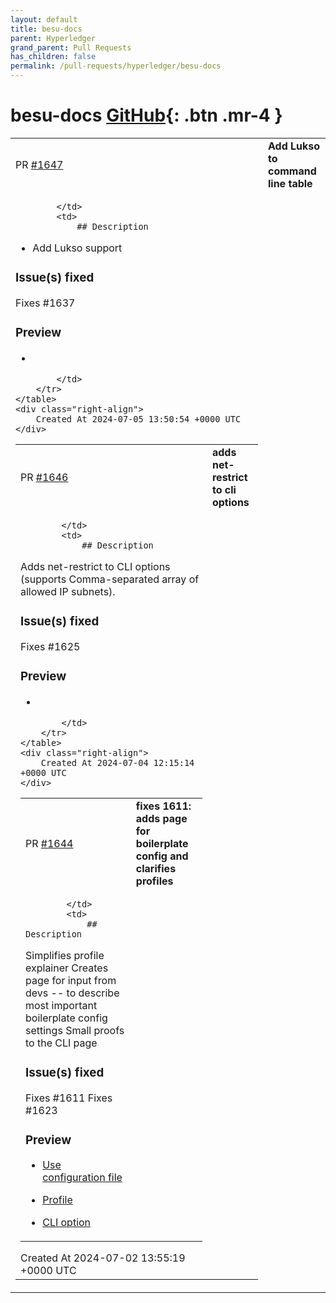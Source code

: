 ```yaml
---
layout: default
title: besu-docs
parent: Hyperledger
grand_parent: Pull Requests
has_children: false
permalink: /pull-requests/hyperledger/besu-docs
---
```


# besu-docs <span class="fs-3 right-align">[GitHub](https://github.com/hyperledger/besu-docs){: .btn .mr-4 }</span>


<div>
    <table>
        <tr>
            <td>
                PR <a href="https://github.com/hyperledger/besu-docs/pull/1647" class=".btn">#1647</a>
            </td>
            <td>
                <b>
                    Add Lukso to command line table
                </b>
            </td>
        </tr>
        <tr>
            <td>
                
            </td>
            <td>
                ## Description
<!-- Briefly describe the changes made in your pull request (PR) below. -->

-  Add Lukso support

### Issue(s) fixed
<!-- Include the issue number that this PR fixes. {Example: Fixes #123} -->

Fixes #1637 

### Preview
<!-- Provide a PR preview link to the page(s) changed. {Example: https://besu-docs-git-100-branch-hyperledger.vercel.app} -->

- 

            </td>
        </tr>
    </table>
    <div class="right-align">
        Created At 2024-07-05 13:50:54 +0000 UTC
    </div>
</div>

<div>
    <table>
        <tr>
            <td>
                PR <a href="https://github.com/hyperledger/besu-docs/pull/1646" class=".btn">#1646</a>
            </td>
            <td>
                <b>
                    adds net-restrict to cli options
                </b>
            </td>
        </tr>
        <tr>
            <td>
                
            </td>
            <td>
                ## Description
Adds net-restrict to CLI options (supports Comma-separated array of allowed IP subnets). 

### Issue(s) fixed
<!-- Include the issue number that this PR fixes. {Example: Fixes #123} -->

Fixes #1625 

### Preview
<!-- Provide a PR preview link to the page(s) changed. {Example: https://besu-docs-git-100-branch-hyperledger.vercel.app} -->

- 

            </td>
        </tr>
    </table>
    <div class="right-align">
        Created At 2024-07-04 12:15:14 +0000 UTC
    </div>
</div>

<div>
    <table>
        <tr>
            <td>
                PR <a href="https://github.com/hyperledger/besu-docs/pull/1644" class=".btn">#1644</a>
            </td>
            <td>
                <b>
                    fixes 1611: adds page for boilerplate config  and clarifies profiles
                </b>
            </td>
        </tr>
        <tr>
            <td>
                
            </td>
            <td>
                ## Description
Simplifies profile explainer
Creates page for input from devs -- to describe most important boilerplate config settings
Small proofs to the CLI page

### Issue(s) fixed
Fixes #1611
Fixes #1623 


### Preview
<!-- Provide a PR preview link to the page(s) changed. {Example: https://besu-docs-git-100-branch-hyperledger.vercel.app} -->

* [Use configuration file](https://besu-docs-git-fork-m4sterbunny-1611-profile-623a56-hyperledger.vercel.app/development/public-networks/how-to/use-configuration-file)

* [Profile](https://besu-docs-git-fork-m4sterbunny-1611-profile-623a56-hyperledger.vercel.app/development/public-networks/how-to/use-configuration-file/profile)

* [CLI option](https://besu-docs-git-fork-m4sterbunny-1611-profile-623a56-hyperledger.vercel.app/development/public-networks/reference/cli/options#profile)
            </td>
        </tr>
    </table>
    <div class="right-align">
        Created At 2024-07-02 13:55:19 +0000 UTC
    </div>
</div>

